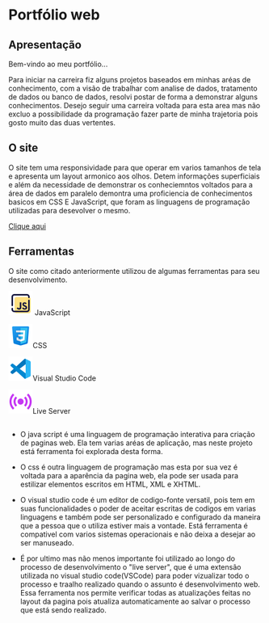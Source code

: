 # Portfólio web

## Apresentação

Bem-vindo ao meu portfólio...

Para iniciar na carreira fiz alguns projetos baseados em minhas aréas de conhecimento, com a visão de trabalhar com analise de dados, tratamento de dados ou banco de dados, resolvi postar de forma a demonstrar alguns conhecimentos.
Desejo seguir uma carreira voltada para esta area mas não excluo a possibilidade da programação fazer parte de minha trajetoria pois gosto muito das duas vertentes.

## O site

O site tem uma responsividade para que operar em varios tamanhos de tela e apresenta um layout armonico aos olhos.
Detem informações superficiais e além da necessidade de demonstrar os conheciemntos voltados para a área de dados em paralelo demontra uma proficiencia de conhecimentos basicos em CSS E JavaScript, que foram as linguagens de programação utilizadas para desevolver o mesmo.

[Clique aqui](https://fabio-erik.github.io/portifolio-web/)

## Ferramentas

O site como citado anteriormente utilizou de algumas ferramentas para seu desenvolvimento.

![icone java](./img/java%20script.png) JavaScript

![icone css](./img/css.png)CSS

![icone vscode](./img/vscode.png)Visual Studio Code

![icone liveserver](./img/live.png)Live Server

##


- O java script é uma linguagem de programação interativa para criação de paginas web.
Ela tem varias aréas de aplicação, mas neste projeto está ferramenta foi explorada desta forma.

- O css é outra linguagem de programação mas esta por sua vez é voltada para a aparência da pagina web, ela pode ser usada para estilizar elementos escritos em HTML, XML e XHTML.

- O visual studio code é um editor de codigo-fonte versatil, pois tem em suas funcionalidades o poder de aceitar escritas de codigos em varias linguagens e também pode ser personalizado e configurado da maneira que a pessoa que o utiliza estiver mais a vontade.
Está ferramenta é compativel com varios sistemas operacionais e não deixa a desejar ao ser manuseado.

- É por ultimo mas não menos importante foi utilizado ao longo do processo de desenvolvimento o "live server", que é uma extensão utilizada no visual studio code(VSCode) para poder vizualizar todo o processo e traalho realizado quando o assunto é desenvolvimento web.
Essa ferramenta nos permite verificar todas as atualizações feitas no layout da pagina pois atualiza automaticamente ao salvar o processo que está sendo realizado.

